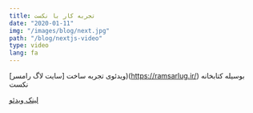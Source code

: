 ```yaml
---
title: تجربه کار با نکست
date: "2020-01-11"
img: "/images/blog/next.jpg"
path: "/blog/nextjs-video"
type: video
lang: fa
---
```


ویدئوی تجربه ساخت [سایت لاگ رامسر])(https://ramsarlug.ir/) بوسیله کتابخانه نکست

[لینک ویدئو](https://youtu.be/JcW1X-26i-o)

